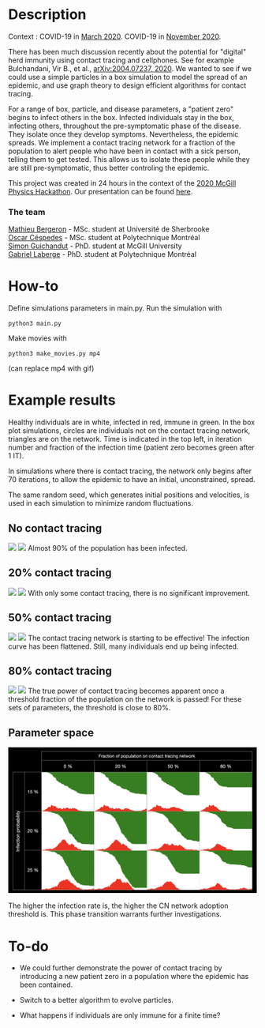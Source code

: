 # Description

Context : COVID-19 in [March 2020](https://imgur.com/gallery/c4jt321). COVID-19 in [November 2020](https://imgur.com/gallery/ZzmZP).

There has been much discussion recently about the potential for "digital" herd immunity using contact tracing and cellphones. See for example Bulchandani, Vir B., et al., [arXiv:2004.07237, 2020](https://arxiv.org/abs/2004.07237). We wanted to see if we could use a simple particles in a box simulation to model the spread of an epidemic, and use graph theory to design efficient algorithms for contact tracing.

For a range of box, particle, and disease parameters, a "patient zero" begins to infect others in the box. Infected individuals stay in the box, infecting others, throughout the pre-symptomatic phase of the disease. They isolate once they develop symptoms. Nevertheless, the epidemic spreads. We implement a contact tracing network for a fraction of the population to alert people who have been in contact with a sick person, telling them to get tested. This allows us to isolate these people while they are still pre-symptomatic, thus better controling the epidemic.

This project was created in 24 hours in the context of the [2020 McGill Physics Hackathon](https://mcgill-phys-hack-2020.devpost.com/). Our presentation can be found [here](https://docs.google.com/presentation/d/17Kg3ZbL9Zi1OP43e3IJKF2CRj9mVGUQkKq1wJyNFFqk/edit?usp=sharing).

### The team
[Mathieu Bergeron](https://github.com/fasttachyon) - MSc. student at Université de Sherbrooke    
[Oscar Céspedes](https://github.com/oscar-CV) - MSc. student at Polytechnique Montréal            
[Simon Guichandut](https://github.com/simonguichandut) - PhD. student at McGill University            
[Gabriel Laberge](https://github.com/gablabc) - PhD. student at Polytechnique Montréal       

# How-to
Define simulations parameters in main.py. Run the simulation with

    python3 main.py

Make movies with

    python3 make_movies.py mp4

(can replace mp4 with gif)


# Example results  
Healthy individuals are in white, infected in red, immune in green. In the box plot simulations, circles are individuals not on the contact tracing network, triangles are on the network. Time is indicated in the top left, in iteration number and fraction of the infection time (patient zero becomes green after 1 IT).

In simulations where there is contact tracing, the network only begins after 70 iterations, to allow the epidemic to have an initial, unconstrained, spread.

The same random seed, which generates initial positions and velocities, is used in each simulation to minimize random fluctuations.

## No contact tracing 
![](runs/run_20_infection_prob/0CT/box.gif)
![](runs/run_20_infection_prob/0CT/curve.png)
Almost 90% of the population has been infected.

## 20% contact tracing
![](runs/run_20_infection_prob/20CT/box.gif)
![](runs/run_20_infection_prob/20CT/curve.png)
With only some contact tracing, there is no significant improvement. 

## 50% contact tracing
![](runs/run_20_infection_prob/50CT/box.gif)
![](runs/run_20_infection_prob/50CT/curve.png)
The contact tracing network is starting to be effective! The infection curve has been flattened. Still, many individuals end up being infected.

## 80% contact tracing
![](runs/run_20_infection_prob/80CT/box.gif)
![](runs/run_20_infection_prob/80CT/curve.png)
The true power of contact tracing becomes apparent once a threshold fraction of the population on the network is passed! For these sets of parameters, the threshold is close to 80%.

## Parameter space

![](runs/param_space_study.png)

The higher the infection rate is, the higher the CN network adoption threshold is. This phase transition warrants further investigations.

# To-do

- We could further demonstrate the power of contact tracing by introducing a new patient zero in a population where the epidemic has been contained.

- Switch to a better algorithm to evolve particles.

- What happens if individuals are only immune for a finite time?
